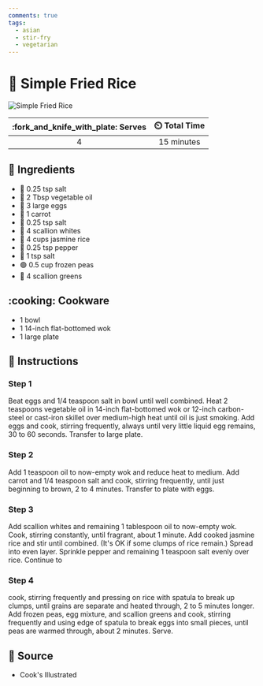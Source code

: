 ```yaml
---
comments: true
tags:
  - asian
  - stir-fry
  - vegetarian
---
```

# :rice: Simple Fried Rice

![Simple Fried Rice](../assets/images/simple-fried-rice.jpg)

| :fork_and_knife_with_plate: Serves | :timer_clock: Total Time |
|:----------------------------------:|:-----------------------: |
| 4 | 15 minutes |

## :salt: Ingredients

- :salt: 0.25 tsp salt
- :carrot: 2 Tbsp vegetable oil
- :egg: 3 large eggs
- :carrot: 1 carrot
- :salt: 0.25 tsp salt
- :herb: 4 scallion whites
- :rice: 4 cups jasmine rice
- :salt: 0.25 tsp pepper
- :salt: 1 tsp salt
- :green_circle: 0.5 cup frozen peas
- :herb: 4 scallion greens

## :cooking: Cookware

- 1 bowl
- 1 14-inch flat-bottomed wok
- 1 large plate

## :pencil: Instructions

### Step 1

Beat eggs and 1/4 teaspoon salt in bowl until well combined. Heat 2 teaspoons vegetable oil in 14-inch
flat-bottomed wok or 12-inch carbon-steel or cast-iron skillet over medium-high heat until oil is just smoking. Add eggs
and cook, stirring frequently, always until very little liquid egg remains, 30 to 60 seconds. Transfer to large plate.

### Step 2

Add 1 teaspoon oil to now-empty wok and reduce heat to medium. Add carrot and 1/4 teaspoon salt and cook, stirring
frequently, until just beginning to brown, 2 to 4 minutes. Transfer to plate with eggs.

### Step 3

Add scallion whites and remaining 1 tablespoon oil to now-empty wok. Cook, stirring constantly, until fragrant, about 1
minute. Add cooked jasmine rice and stir until combined. (It's OK if some clumps of rice remain.) Spread into even
layer. Sprinkle pepper and remaining 1 teaspoon salt evenly over rice. Continue to

### Step 4

cook, stirring frequently and pressing on rice with spatula to break up clumps, until grains are separate and heated
through, 2 to 5 minutes longer. Add frozen peas, egg mixture, and scallion greens and cook, stirring frequently and
using edge of spatula to break eggs into small pieces, until peas are warmed through, about 2 minutes. Serve.

## :link: Source

- Cook's Illustrated
